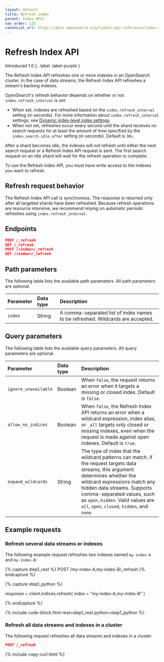 ```yaml
---
layout: default
title: Refresh index
parent: Index APIs
nav_order: 115
canonical_url: https://docs.opensearch.org/latest/api-reference/index-apis/refresh/
---
```


# Refresh Index API
Introduced 1.0
{: .label .label-purple }

The Refresh Index API refreshes one or more indexes in an OpenSearch cluster. In the case of data streams, the Refresh Index API refreshes a stream's backing indexes. 

OpenSearch's refresh behavior depends on whether or not `index.refresh_interval` is set:

- When set, indexes are refreshed based on the `index.refresh_interval` setting (in seconds). For more information about `index.refresh_interval` settings, see [Dynamic index-level index settings]({{site.url}}{{site.baseurl}}/install-and-configure/configuring-opensearch/index-settings/#dynamic-index-level-index-settings).
- When not set, refreshes occur every second until the shard receives no search requests for at least the amount of time specified by the `index.search.idle.after` setting (in seconds). Default is `30s`. 

After a shard becomes idle, the indexes will not refresh until either the next search request or a Refresh Index API request is sent. The first search request on an idle shard will wait for the refresh operation to complete. 

To use the Refresh Index API, you must have write access to the indexes you want to refresh.

## Refresh request behavior

The Refresh Index API call is synchronous. The response is returned only after all targeted shards have been refreshed.
Because refresh operations are resource intensive, we recommend relying on automatic periodic refreshes using `index.refresh_interval`.

## Endpoints

```json
POST /_refresh
GET /_refresh
POST /<index>/_refresh
GET /<index>/_refresh
```

## Path parameters

The following table lists the available path parameters. All path parameters are optional.

| Parameter | Data type | Description |
| :--- | :--- | :--- |
| `index` | String | A comma-separated list of index names to be refreshed. Wildcards are accepted.|

## Query parameters

The following table lists the available query parameters. All query parameters are optional.

| Parameter | Data type | Description |
| :--- | :--- | :--- |
| `ignore_unavailable` | Boolean | When `false`, the request returns an error when it targets a missing or closed index. Default is `false`.
| `allow_no_indices` | Boolean | When `false`, the Refresh Index API returns an error when a wildcard expression, index alias, or `_all` targets only closed or missing indexes, even when the request is made against open indexes. Default is `true`. |
| `expand_wildcards` | String | The type of index that the wildcard patterns can match. If the request targets data streams, this argument determines whether the wildcard expressions match any hidden data streams. Supports comma-separated values, such as `open,hidden`. Valid values are `all`, `open`, `closed`, `hidden`, and `none`.


## Example requests

### Refresh several data streams or indexes

The following example request refreshes two indexes named `my-index-A` and `my-index-B`:


<!-- spec_insert_start
component: example_code
rest: POST /my-index-A,my-index-B/_refresh
-->
{% capture step1_rest %}
POST /my-index-A,my-index-B/_refresh
{% endcapture %}

{% capture step1_python %}


response = client.indices.refresh(
  index = "my-index-A,my-index-B"
)

{% endcapture %}

{% include code-block.html
    rest=step1_rest
    python=step1_python %}
<!-- spec_insert_end -->

### Refresh all data streams and indexes in a cluster

The following request refreshes all data streams and indexes in a cluster:

```json
POST /_refresh
```
{% include copy-curl.html %}

